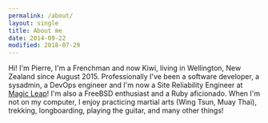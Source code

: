 ```yaml
---
permalink: /about/
layout: single
title: About me
date: 2014-09-22
modified: 2018-07-29
---
```


Hi! I'm Pierre, I'm a Frenchman and now Kiwi, living in Wellington, New
Zealand since August 2015. Professionally I've been a software developer, a
sysadmin, a DevOps engineer and I'm now a Site Reliability Engineer at
[Magic Leap](https://www.magicleap.com/)! I'm also a FreeBSD enthusiast and a
Ruby aficionado. When I'm not on my computer, I enjoy practicing martial arts
(Wing Tsun, Muay Thai), trekking, longboarding, playing the guitar, and many
other things!
